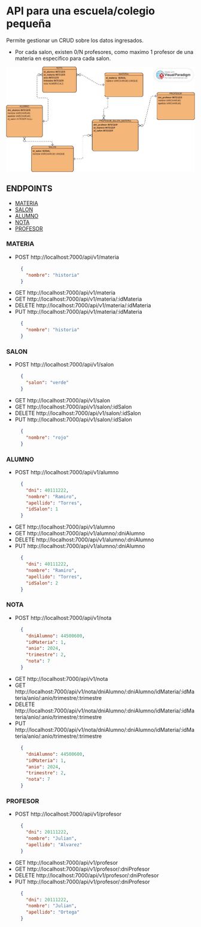 # API para una escuela/colegio pequeña

Permite gestionar un CRUD sobre los datos ingresados.

- Por cada salon, existen 0/N profesores, como maximo 1 profesor de una materia en especifico para cada salon.

![DER del sistema](./assets/DER_sistema_escuela.jpg)

## ENDPOINTS
- [MATERIA](#materia)
- [SALON](#salon)
- [ALUMNO](#alumno)
- [NOTA](#nota)
- [PROFESOR](#profesor)
### MATERIA
- POST http://localhost:7000/api/v1/materia
  ```json
    {
      "nombre": "historia" 
    } 
  ```
- GET http://localhost:7000/api/v1/materia
- GET http://localhost:7000/api/v1/materia/:idMateria
- DELETE http://localhost:7000/api/v1/materia/:idMateria
- PUT http://localhost:7000/api/v1/materia/:idMateria
  ```json
    {
      "nombre": "historia" 
    } 
  ```
### SALON
- POST http://localhost:7000/api/v1/salon
  ```json
    {
      "salon": "verde" 
    } 
  ```
- GET http://localhost:7000/api/v1/salon
- GET http://localhost:7000/api/v1/salon/:idSalon
- DELETE http://localhost:7000/api/v1/salon/:idSalon
- PUT http://localhost:7000/api/v1/salon/:idSalon
  ```json
    {
      "nombre": "rojo" 
    } 
  ```
### ALUMNO
- POST http://localhost:7000/api/v1/alumno
  ```json
    {
      "dni": 40111222,
      "nombre": "Ramiro",
      "apellido": "Torres",
      "idSalon": 1
    } 
  ```
- GET http://localhost:7000/api/v1/alumno
- GET http://localhost:7000/api/v1/alumno/:dniAlumno
- DELETE http://localhost:7000/api/v1/alumno/:dniAlumno
- PUT http://localhost:7000/api/v1/alumno/:dniAlumno
  ```json
    {
      "dni": 40111222,
      "nombre": "Ramiro",
      "apellido": "Torres",
      "idSalon": 2
    } 
  ```
### NOTA
- POST http://localhost:7000/api/v1/nota
  ```json
    {
      "dniAlumno": 44500600,
      "idMateria": 1,
      "anio": 2024,
      "trimestre": 2,
      "nota": 7
    }
  ```
- GET http://localhost:7000/api/v1/nota
- GET http://localhost:7000/api/v1/nota/dniAlumno/:dniAlumno/idMateria/:idMateria/anio/:anio/trimestre/:trimestre
- DELETE http://localhost:7000/api/v1/nota/dniAlumno/:dniAlumno/idMateria/:idMateria/anio/:anio/trimestre/:trimestre
- PUT http://localhost:7000/api/v1/nota/dniAlumno/:dniAlumno/idMateria/:idMateria/anio/:anio/trimestre/:trimestre
  ```json
    {
      "dniAlumno": 44500600,
      "idMateria": 1,
      "anio": 2024,
      "trimestre": 2,
      "nota": 7
    } 
  ```
### PROFESOR
- POST http://localhost:7000/api/v1/profesor
  ```json
    {
      "dni": 20111222,
      "nombre": "Julian",
      "apellido": "Alvarez"
    } 
  ```
- GET http://localhost:7000/api/v1/profesor
- GET http://localhost:7000/api/v1/profesor/:dniProfesor
- DELETE http://localhost:7000/api/v1/profesor/:dniProfesor
- PUT http://localhost:7000/api/v1/profesor/:dniProfesor
  ```json
    {
      "dni": 20111222,
      "nombre": "Julian",
      "apellido": "Ortega"
    } 
  ```